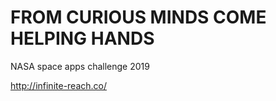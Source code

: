 # FROM CURIOUS MINDS COME HELPING HANDS

NASA space apps challenge 2019

<!-- https://remote-controllers.github.io/infinite-reach/ -->

http://infinite-reach.co/
